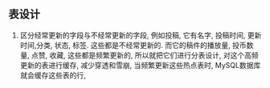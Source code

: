 ## 表设计

1. 区分经常更新的字段与不经常更新的字段, 例如投稿, 它有名字, 投稿时间, 更新时间,分类, 状态, 标签. 这些都是不经常更新的.
   而它的稿件的播放量, 投币数量, 点赞, 收藏, 这些都是频繁更新的, 所以就把它们进行分表设计, 对这个高频更新的表进行缓存,
   减少穿透和雪崩, 当频繁更新这些热点表时, MySQL数据库就会缓存这些表的行, 
